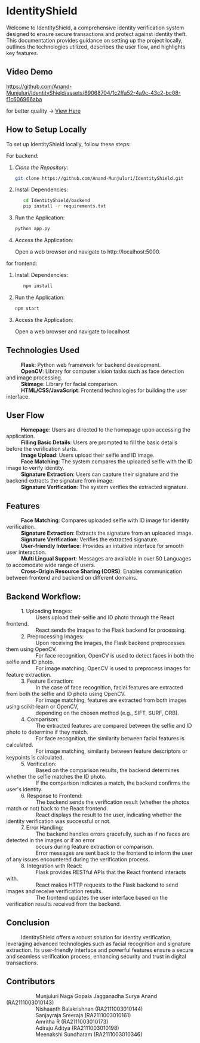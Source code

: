 # IdentityShield

Welcome to IdentityShield, a comprehensive identity verification system designed to ensure secure transactions and protect against identity theft. This documentation provides guidance on setting up the project locally, outlines the technologies utilized, describes the user flow, and highlights key features.

## Video Demo


https://github.com/Anand-Munjuluri/IdentityShield/assets/69068704/1c2ffa52-4a9c-43c2-bc08-f1c606966aba

for better quality -> <a href="https://drive.google.com/file/d/1-oe8YR1uPeTyld9kgx0mjEaBotaChl0o/view">View Here</a>
## How to Setup Locally

To set up IdentityShield locally, follow these steps:

For backend:
1. *Clone the Repository*: 
   ```bash
   git clone https://github.com/Anand-Munjuluri/IdentityShield.git
   ```

2. Install Dependencies:

   ```bash
      cd IdentityShield/backend
      pip install -r requirements.txt
   ```
3. Run the Application:

   ```bash
   python app.py
   ```
      
4. Access the Application:
   
      Open a web browser and navigate to http://localhost:5000.

for frontend:

1. Install Dependencies:

   ```bash
      npm install
   ```
2. Run the Application:

   ```bash
   npm start
   ```
      
3. Access the Application:
   
      Open a web browser and navigate to localhost

## Technologies Used
  
          **Flask**: Python web framework for backend development.  
          **OpenCV**: Library for computer vision tasks such as face detection and image processing.  
          **Skimage**: Library for facial comparison.  
          **HTML/CSS/JavaScript**: Frontend technologies for building the user interface.  
  
    
## User Flow
          **Homepage**: Users are directed to the homepage upon accessing the application.  
          **Filling Basic Details**: Users are prompted to fill the basic details before the verification starts.  
          **Image Upload**: Users upload their selfie and ID image.  
          **Face Matching**: The system compares the uploaded selfie with the ID image to verify identity.  
          **Signature Extraction**: Users can capture their signature and the backend extracts the signature from image.    
          **Signature Verification**: The system verifies the extracted signature.  


## Features
          **Face Matching**: Compares uploaded selfie with ID image for identity verification.  
          **Signature Extraction**: Extracts the signature from an uploaded image.  
          **Signature Verification**: Verifies the extracted signature.  
          **User-friendly Interface**: Provides an intuitive interface for smooth user interaction.  
          **Multi Lingual Support**: Messages are available in over 50 Languages to accomodate wide range of users.  
          **Cross-Origin Resource Sharing (CORS)**: Enables communication between frontend and backend on different domains.  


## Backend Workflow:
          1. Uploading Images:  
                    Users upload their selfie and ID photo through the React frontend.  
                    React sends the images to the Flask backend for processing.  
          2. Preprocessing Images:  
                    Upon receiving the images, the Flask backend preprocesses them using OpenCV.  
                    For face recognition, OpenCV is used to detect faces in both the selfie and ID photo.  
                    For image matching, OpenCV is used to preprocess images for feature extraction.  
          3. Feature Extraction:  
                    In the case of face recognition, facial features are extracted from both the selfie and ID photo using OpenCV.  
                    For image matching, features are extracted from both images using scikit-learn or OpenCV,  
                    depending on the chosen method (e.g., SIFT, SURF, ORB).  
          4. Comparison:  
                    The extracted features are compared between the selfie and ID photo to determine if they match.  
                    For face recognition, the similarity between facial features is calculated.  
                    For image matching, similarity between feature descriptors or keypoints is calculated.  
          5. Verification:  
                    Based on the comparison results, the backend determines whether the selfie matches the ID photo.  
                    If the comparison indicates a match, the backend confirms the user's identity.  
          6. Response to Frontend:  
                    The backend sends the verification result (whether the photos match or not) back to the React frontend.  
                    React displays the result to the user, indicating whether the identity verification was successful or not.  
          7. Error Handling:  
                    The backend handles errors gracefully, such as if no faces are detected in the images or if an error   
                    occurs during feature extraction or comparison.  
                    Error messages are sent back to the frontend to inform the user of any issues encountered during the verification process.  
          8. Integration with React:  
                    Flask provides RESTful APIs that the React frontend interacts with.  
                    React makes HTTP requests to the Flask backend to send images and receive verification results.  
                    The frontend updates the user interface based on the verification results received from the backend.  

## Conclusion
          IdentityShield offers a robust solution for identity verification, leveraging advanced technologies such as facial recognition and signature extraction. Its user-friendly interface and powerful features ensure a secure and seamless verification process, enhancing security and trust in digital transactions.

## Contributors
                    Munjuluri Naga Gopala Jagganadha Surya Anand (RA2111003010143)  
                    Nishaanth Balakrishnan (RA2111003010144)  
                    Sanjayraja Sreeraja (RA2111003010161)  
                    Amritha R (RA2111003010173)  
                    Adiraju Aditya (RA2111003010198)  
                    Meenakshi Sundharam (RA2111003010346)  
                    
